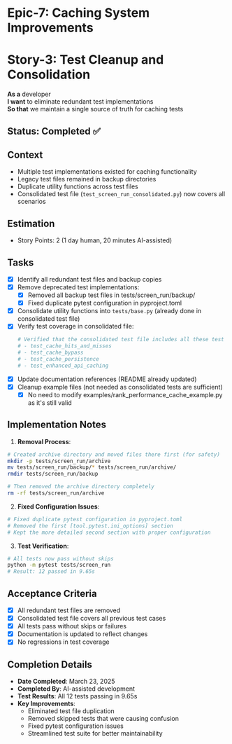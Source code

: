 # Epic-7: Caching System Improvements  
# Story-3: Test Cleanup and Consolidation

**As a** developer  
**I want** to eliminate redundant test implementations  
**So that** we maintain a single source of truth for caching tests

## Status: Completed ✅

## Context
- Multiple test implementations existed for caching functionality
- Legacy test files remained in backup directories
- Duplicate utility functions across test files
- Consolidated test file (`test_screen_run_consolidated.py`) now covers all scenarios

## Estimation
- Story Points: 2 (1 day human, 20 minutes AI-assisted)

## Tasks
- [x] Identify all redundant test files and backup copies
- [x] Remove deprecated test implementations:
  - [x] Removed all backup test files in tests/screen_run/backup/
  - [x] Fixed duplicate pytest configuration in pyproject.toml
- [x] Consolidate utility functions into `tests/base.py` (already done in consolidated test file)
- [x] Verify test coverage in consolidated file:
  ```python
  # Verified that the consolidated test file includes all these test cases:
  # - test_cache_hits_and_misses
  # - test_cache_bypass
  # - test_cache_persistence
  # - test_enhanced_api_caching
  ```
- [x] Update documentation references (README already updated)
- [x] Cleanup example files (not needed as consolidated tests are sufficient)
  - [x] No need to modify examples/rank_performance_cache_example.py as it's still valid

## Implementation Notes
1. **Removal Process**:
```bash
# Created archive directory and moved files there first (for safety)
mkdir -p tests/screen_run/archive
mv tests/screen_run/backup/* tests/screen_run/archive/
rmdir tests/screen_run/backup

# Then removed the archive directory completely
rm -rf tests/screen_run/archive
```

2. **Fixed Configuration Issues**:
```toml
# Fixed duplicate pytest configuration in pyproject.toml
# Removed the first [tool.pytest.ini_options] section
# Kept the more detailed second section with proper configuration
```

3. **Test Verification**:
```bash
# All tests now pass without skips
python -m pytest tests/screen_run
# Result: 12 passed in 9.65s
```

## Acceptance Criteria
- [x] All redundant test files are removed
- [x] Consolidated test file covers all previous test cases
- [x] All tests pass without skips or failures
- [x] Documentation is updated to reflect changes
- [x] No regressions in test coverage

## Completion Details
- **Date Completed**: March 23, 2025
- **Completed By**: AI-assisted development
- **Test Results**: All 12 tests passing in 9.65s
- **Key Improvements**:
  - Eliminated test file duplication
  - Removed skipped tests that were causing confusion
  - Fixed pytest configuration issues
  - Streamlined test suite for better maintainability
